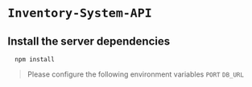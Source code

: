 # `Inventory-System-API`

## Install the server dependencies 
```nodejs
  npm install
```
> Please configure the following environment variables
> `PORT` `DB_URL`